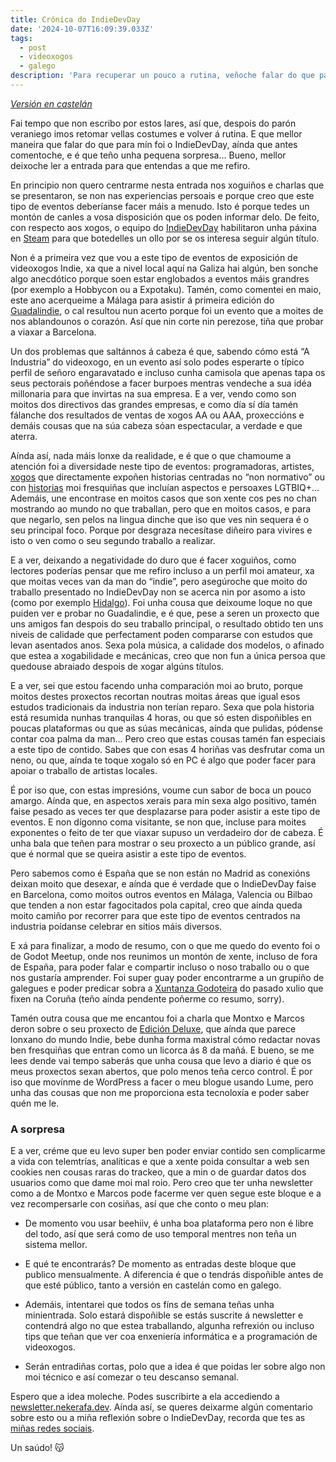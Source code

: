```yaml
---
title: Crónica do IndieDevDay
date: '2024-10-07T16:09:39.033Z'
tags:
  - post
  - videoxogos
  - galego
description: 'Para recuperar un pouco a rutina, veñoche falar do que para mim foi o IndieDevDay, ademáis de deixarche unha pequena sorpresa.'
---
```


[*Versión en castelán*](/posts/2024-10-04_indie-dev-day-2024.md)

Fai tempo que non escribo por estos lares, así que, despois do parón veraniego imos retomar vellas costumes e volver á rutina. E que mellor maneira que falar do que para mín foi o IndieDevDay, aínda que antes comentoche, e é que teño unha pequena sorpresa… Bueno, mellor deixoche ler a entrada para que entendas a que me refiro.

En principio non quero centrarme nesta entrada nos xoguiños e charlas que se presentaron, se non nas experiencias persoais e porque creo que este tipo de eventos deberíanse facer máis a menudo. Isto é porque tedes un montón de canles a vosa disposición que os poden informar delo. De feito, con respecto aos xogos, o equipo do [IndieDevDay](https://indiedevday.es) habilitaron unha páxina en [<i class="fa-brands fa-steam"></i> Steam](https://store.steampowered.com/sale/IndieDevDay2024) para que botedelles un ollo por se os interesa seguir algún título.

Non é a primeira vez que vou a este tipo de eventos de exposición de videoxogos Indie, xa que a nivel local aquí na Galiza hai algún, ben sonche algo anecdótico porque soen estar englobados a eventos máis grandres (por exemplo a Hobbycon ou a Expotaku). Tamén, como comentei en maio, este ano acerqueime a Málaga para asistir á primeira edición do [Guadalindie](https://guadalindie.com), o cal resultou nun acerto porque foi un evento que a moites de nos ablandounos o corazón. Así que nin corte nin perezose, tiña que probar a viaxar a Barcelona.

Un dos problemas que saltánnos á cabeza é que, sabendo cómo está “A Industria” do videoxogo, en un evento así solo podes esperarte o típico perfil de señoro engaravatado e incluso cunha camisola que apenas tapa os seus pectorais poñéndose a facer burpoes mentras vendeche a sua idéa millonaria para que invirtas na sua empresa. E a ver, vendo como son moitos dos directivos das grandes empresas, e como día sí día tamén fálanche dos resultados de ventas de xogos AA ou AAA, proxeccións e demáis cousas que na súa cabeza sóan espectacular, a verdade e que aterra.

Aínda así, nada máis lonxe da realidade, e é que o que chamoume a atención foi a diversidade neste tipo de eventos: programadoras, artistes, [xogos](https://store.steampowered.com/app/2769240/Wax_Heads) que directamente expoñen historias centradas no “non normativo” ou con [historias](https://store.steampowered.com/app/3044510/Space_Diva) moi fresquiñas que incluían aspectos e persoaxes LGTBIQ+... Ademáis, une encontrase en moitos casos que son xente cos pes no chan mostrando ao mundo no que traballan, pero que en moitos casos, e para que negarlo, sen pelos na lingua dinche que iso que ves nin sequera é o seu principal foco. Porque por desgraza necesítase diñeiro para vivires e isto o ven como o seu segundo traballo a realizar.

E a ver, deixando a negatividade do duro que é facer xoguiños, como lectores poderías pensar que me refiro incluso a un perfil moi amateur, xa que moitas veces van da man do “indie”, pero asegúroche que moito do traballo presentado no IndieDevDay non se acerca nin por asomo a isto (como por exemplo [Hidalgo](https://x.com/hidalgo_game)). Foi unha cousa que deixoume loque no que puiden ver e probar no Guadalindie, e é que, pese a seren un proxecto que uns amigos fan despois do seu traballo principal, o resultado obtido ten uns niveis de calidade que perfectament poden compararse con estudos que levan asentados anos. Sexa pola música, a calidade dos modelos, o afinado que estea a xogabilidade e mecánicas, creo que non fun a única persoa que quedouse abraiado despois de xogar algúns títulos.

E a ver, sei que estou facendo unha comparación moi ao bruto, porque moitos destes proxectos recortan noutras moitas áreas que igual esos estudos tradicionais da industria non terían reparo. Sexa que pola historia está resumida nunhas tranquilas 4 horas, ou que só esten dispoñibles en poucas plataformas ou que as súas mecánicas, aínda que pulidas, pódense contar coa palma da man… Pero creo que estas cousas tamén fan especiais a este tipo de contido. Sabes que con esas 4 horiñas vas desfrutar coma un neno, ou que, aínda te toque xogalo só en PC é algo que poder facer para apoiar o traballo de artistas locales.

É por iso que, con estas impresións, voume cun sabor de boca un pouco amargo. Aínda que, en aspectos xerais para min sexa algo positivo, tamén faise pesado as veces ter que desplazarse para poder asistir a este tipo de eventos. E non dígonno coma visitante, se non que, incluse para moites exponentes o feito de ter que viaxar supuso un verdadeiro dor de cabeza. É unha bala que teñen para mostrar o seu proxecto  a un público grande, así que é normal que se queira asistir a este tipo de eventos.

Pero sabemos como é España que se non están no Madrid as conexións deixan moito que desexar, e aínda que é verdade que o IndieDevDay faise en Barcelona, como moitos outros eventos en Málaga, Valencia ou Bilbao que tenden a non estar fagocitados pola capital, creo que aínda queda moito camiño por recorrer para que este tipo de eventos centrados na industria poídanse celebrar en sitios máis diversos.

E xá para finalizar, a modo de resumo, con o que me quedo do evento foi o de Godot Meetup, onde nos reunimos un montón de xente, incluso de fora de España, para poder falar e compartir incluso o noso traballo ou o que nos gustaría amprender. Foi super guay poder encontrarme a un grupiño de galegues e poder predicar sobra a [Xuntanza Godoteira](https://x.com/nekerafa_dev/status/1813126237797204033) do pasado xulio que fixen na Coruña (teño aínda pendente poñerme co resumo, sorry).

Tamén outra cousa que me encantou foi a charla que Montxo e Marcos deron sobre o seu proxecto de [Edición Deluxe](https://www.ediciondeluxe.com), que aínda que parece lonxano do mundo Indie, bebe dunha forma maxistral cómo redactar novas ben fresquiñas que entran como un licorca ás 8 da mañá. E bueno, se me lees dende vai tempo saberás que unha cousa que levo a diario é que os meus proxectos sexan abertos, que polo menos teña cerco control. É por iso que movínme de WordPress a facer o meu blogue usando Lume, pero unha das cousas que non me proporciona esta tecnoloxía e poder saber quén me le.

### A sorpresa

E a ver, créme que eu levo super ben poder enviar contido sen complicarme a vida con telemtrías, analíticas e que a xente poida consultar a web sen cookies nen cousas raras do trackeo, que a min o de guardar datos dos usuarios como que dame moi mal roio. Pero creo que ter unha newsletter como a de Montxo e Marcos pode facerme ver quen segue este bloque e a vez recompersarle con cosiñas, así que che conto o meu plan:

- De momento vou usar beehiiv, é unha boa plataforma pero non é libre del todo, así que será como de uso temporal mentres non teña un sistema mellor.

- E qué te encontrarás? De momento as entradas deste bloque que publico mensualmente. A diferencia é que o tendrás dispoñible antes de que esté público, tanto a versión en castelán como en galego.

- Ademáis, intentarei que todos os fíns de semana teñas unha minientrada. Solo estará dispoñible se estás suscrite á newsletter e contendrá algo no que estea traballando, algunha refrexión ou incluso tips que teñan que ver coa enxeniería informática e a programación de videoxogos.

- Serán entradiñas cortas, polo que a idea é que poidas ler sobre algo non moi técnico e así comezar o teu descanso semanal.

Espero que a idea moleche. Podes suscribirte a ela accediendo a [<i class="fa-solid fa-envelope"></i> newsletter.nekerafa.dev](https://newsletter.nekerafa.dev). Aínda así, se queres deixarme algún comentario sobre esto ou a miña reflexión sobre o IndieDevDay, recorda que tes as [miñas redes sociais](socials.nekerafa.dev).

Un saúdo! 😽